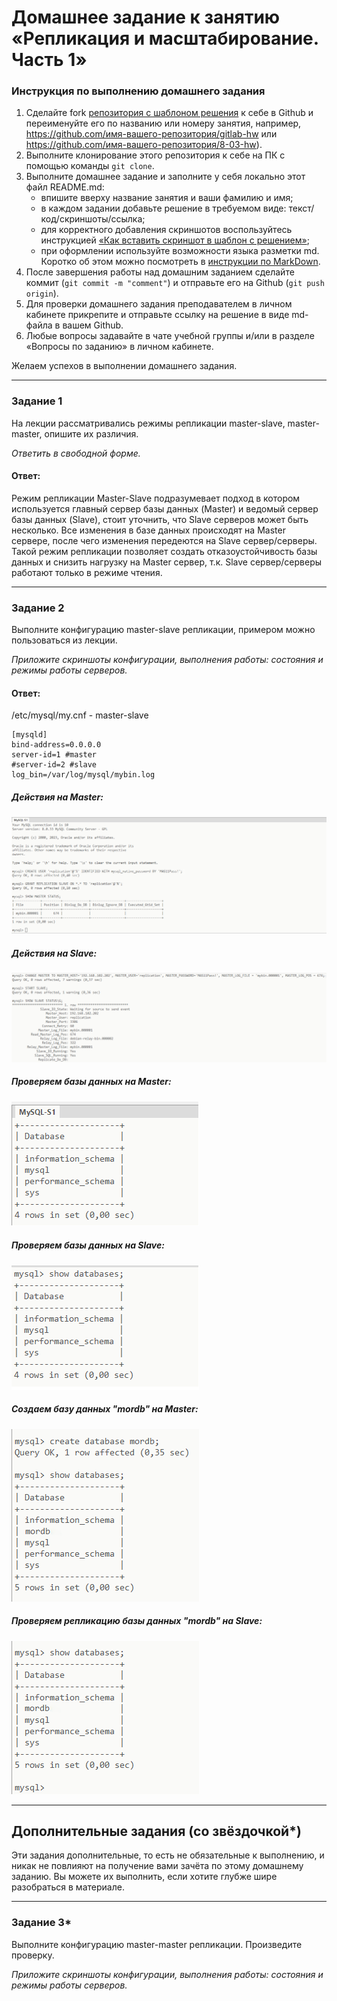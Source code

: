 # Домашнее задание к занятию «Репликация и масштабирование. Часть 1»

### Инструкция по выполнению домашнего задания

1. Сделайте fork [репозитория c шаблоном решения](https://github.com/netology-code/sys-pattern-homework) к себе в Github и переименуйте его по названию или номеру занятия, например, https://github.com/имя-вашего-репозитория/gitlab-hw или https://github.com/имя-вашего-репозитория/8-03-hw).
2. Выполните клонирование этого репозитория к себе на ПК с помощью команды `git clone`.
3. Выполните домашнее задание и заполните у себя локально этот файл README.md:
   - впишите вверху название занятия и ваши фамилию и имя;
   - в каждом задании добавьте решение в требуемом виде: текст/код/скриншоты/ссылка;
   - для корректного добавления скриншотов воспользуйтесь инструкцией [«Как вставить скриншот в шаблон с решением»](https://github.com/netology-code/sys-pattern-homework/blob/main/screen-instruction.md);
   - при оформлении используйте возможности языка разметки md. Коротко об этом можно посмотреть в [инструкции по MarkDown](https://github.com/netology-code/sys-pattern-homework/blob/main/md-instruction.md).
4. После завершения работы над домашним заданием сделайте коммит (`git commit -m "comment"`) и отправьте его на Github (`git push origin`).
5. Для проверки домашнего задания преподавателем в личном кабинете прикрепите и отправьте ссылку на решение в виде md-файла в вашем Github.
6. Любые вопросы задавайте в чате учебной группы и/или в разделе «Вопросы по заданию» в личном кабинете.

Желаем успехов в выполнении домашнего задания.

---

### Задание 1

На лекции рассматривались режимы репликации master-slave, master-master, опишите их различия.

*Ответить в свободной форме.*

#### Ответ:

Режим репликации Master-Slave подразумевает подход в котором используется главный сервер базы данных (Master) и ведомый сервер базы данных (Slave), стоит уточнить, что Slave серверов может быть несколько. Все изменения в базе данных происходят на Master сервере, после чего изменения передеются на Slave сервер/серверы. Такой режим репликации позволяет создать отказоустойчивость базы данных и снизить нагрузку на Master сервер, т.к. Slave сервер/серверы работают только в режиме чтения.

---

### Задание 2

Выполните конфигурацию master-slave репликации, примером можно пользоваться из лекции.

*Приложите скриншоты конфигурации, выполнения работы: состояния и режимы работы серверов.*

#### Ответ:

/etc/mysql/my.cnf - master-slave

```
[mysqld]
bind-address=0.0.0.0
server-id=1 #master
#server-id=2 #slave
log_bin=/var/log/mysql/mybin.log
```
##### Действия на Master:

![image](https://github.com/Redcorprus/sdb-homeworks/blob/main/img/12-06/img11.png)

##### Действия на Slave:

![image](https://github.com/Redcorprus/sdb-homeworks/blob/main/img/12-06/img12.png)

##### Проверяем базы данных на Master:

![image](https://github.com/Redcorprus/sdb-homeworks/blob/main/img/12-06/21.png)

##### Проверяем базы данных на Slave:

![image](https://github.com/Redcorprus/sdb-homeworks/blob/main/img/12-06/22.png)

##### Создаем базу данных "mordb" на Master:

![image](https://github.com/Redcorprus/sdb-homeworks/blob/main/img/12-06/23.png)

##### Проверяем репликацию базы данных "mordb" на Slave:

![image](https://github.com/Redcorprus/sdb-homeworks/blob/main/img/12-06/24.png)

---

## Дополнительные задания (со звёздочкой*)
Эти задания дополнительные, то есть не обязательные к выполнению, и никак не повлияют на получение вами зачёта по этому домашнему заданию. Вы можете их выполнить, если хотите глубже шире разобраться в материале.

---

### Задание 3* 

Выполните конфигурацию master-master репликации. Произведите проверку.

*Приложите скриншоты конфигурации, выполнения работы: состояния и режимы работы серверов.*
